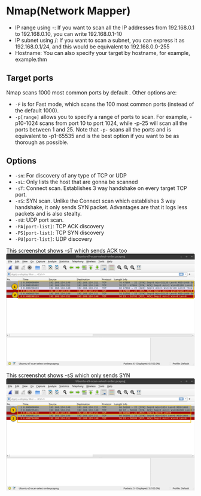 # Nmap(Network Mapper)

- IP range using -: If you want to scan all the IP addresses from 192.168.0.1 to 192.168.0.10, you can write 192.168.0.1-10
- IP subnet using /: If you want to scan a subnet, you can express it as 192.168.0.1/24, and this would be equivalent to 192.168.0.0-255
- Hostname: You can also specify your target by hostname, for example, example.thm

## Target ports

Nmap scans 1000 most common ports by default . Other options are:
- `-F` is for Fast mode, which scans the 100 most common ports (instead of the default 1000).
- `-p[range]` allows you to specify a range of ports to scan. For example, -p10-1024 scans from port 10 to port 1024, while -p-25 will scan all the ports between 1 and 25. Note that `-p-` scans all the ports and is equivalent to -p1-65535 and is the best option if you want to be as thorough as possible.

## Options

- `-sn`: For discovery of any type of TCP or UDP
- `-sL`: Only lists the host that are gonna be scanned
- `-sT`: Connect scan. Establishes 3 way handshake on every target TCP port.
- `-sS`: SYN scan. Unlike the Connect scan which establishes 3 way handshake, it only sends SYN packet. Advantages are that it logs less packets and is also stealty.
- `-sU`: UDP port scan.
- `-PA[port-list]`: TCP ACK discovery
- `-PS[port-list]`: TCP SYN discovery
- `-PU[port-list]`: UDP discovery


This screenshot shows -sT which sends ACK too
![-sT](img/nmap1.png)

This screenshot shows -sS which only sends SYN
![-sS](img/nmap2.png)